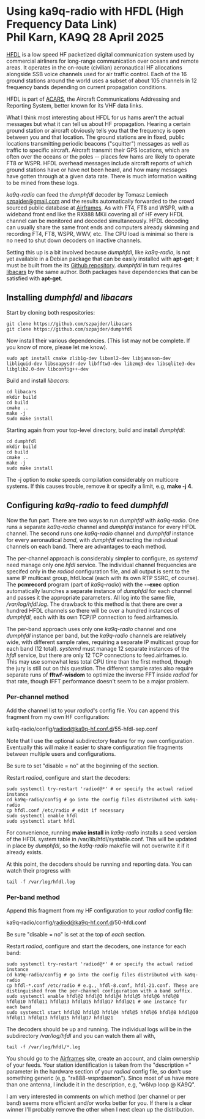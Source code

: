 Using ka9q-radio with HFDL (High Frequency Data Link)  
Phil Karn, KA9Q 28 April 2025
=====================================================

[HFDL](https://en.wikipedia.org/wiki/High_Frequency_Data_Link) is a low speed HF packetized digital communication system used by commercial airliners for long-range communication over oceans and remote areas. It operates in the on-route (civilian) aeronautical HF allocations alongside SSB voice channels used for air traffic control. Each of the 16 ground stations around the world uses a subset of about 105 channels in 12 frequency bands depending on current propagation conditions.

HFDL is part of [ACARS](https://en.wikipedia.org/wiki/ACARS), the Aircraft Communications Addressing and Reporting System, better known for its VHF data links.

What I think most interesting about HFDL for us hams aren't the actual messages but what it can tell us about HF propagation. Hearing a certain ground station or aircraft obviously tells you that the frequency is open between you and that location. The ground stations are in fixed, public locations transmitting periodic beacons ("squitter") messages as well as traffic to specific aircraft. Aircraft transmit their GPS locations, which are often over the oceans or the poles -- places few hams are likely to operate FT8 or WSPR. HFDL overhead messages include aircraft reports of which ground stations have or have not been heard, and how many messages have gotten through at a given data rate. There is much information waiting to be mined from these logs.

*ka9q-radio* can feed the *dumphfdl* decoder by Tomasz Lemiech szpajder@gmail.com and the results automatically forwarded to the crowd sourced public database at [Airframes](https://app.airframes.io/). As with FT4, FT8 and WSPR, with a wideband front end like the RX888 MKii covering all of HF every HFDL channel can be monitored and decoded simultaneously.  HFDL decoding can usually share the same front ends and computers already skimming and recording FT4, FT8, WSPR, WWV, etc. The CPU load is minimal so there is no need to shut down decoders on inactive channels.

Setting this up is a bit involved because *dumphfdl*, like *ka9q-radio*, is not yet available in a Debian package that can be easily installed with **apt-get**; it must be built from the its [Github repository](https://github.com/szpajder/dumphfdl). *dumphfdl* in turn requires [libacars](https://github.com/szpajder/libacars) by the same author. Both packages have dependencies that can be satisfied with **apt-get**.

## Installing *dumphfdl* and *libacars*

Start by cloning both respositories:
```
git clone https://github.com/szpajder/libacars
git clone https://github.com/szpajder/dumphfdl
```

Now install their various dependencies. (This list may not be complete. If you know of more, please let me know).
```
sudo apt install cmake zlib1g-dev libxml2-dev libjansson-dev libliquid-dev libsoapysdr-dev libfftw3-dev libzmq3-dev libsqlite3-dev libglib2.0-dev libconfig++-dev

```

Build and install *libacars*:
```
cd libacars
mkdir build
cd build
cmake ..
make -j
sudo make install
```

Starting again from your top-level directory, build and install *dumphfdl*:
```
cd dumphfdl
mkdir build
cd build
cmake ..
make -j
sudo make install
```
The -j option to *make* speeds compilation considerably on multicore systems. If this causes trouble, remove it or specify a limit, e.g, **make -j 4**.

## Configuring *ka9q-radio* to feed *dumphfdl*
Now the fun part. There are two ways to run *dumphfdl* with *ka9q-radio*. One runs a separate *ka9q-radio* channel and *dumphfdl* instance for every HFDL channel. The second runs one *ka9q-radio* channel and *dumphfdl* instance for every aeronautical *band*, with *dumphfdl* extracting the individual channels on each band. There are advantages to each method.

The per-channel approach is considerably simpler to configure, as *systemd* need manage only one *hfdl* service. The individual channel frequencies are specifed only in the *radiod* configuration file, and all output is sent to the same IP multicast group, hfdl.local (each with its own RTP SSRC, of course). The **pcmrecord** program (part of *ka9q-radio*) with the **--exec** option automatically launches a separate instance of *dumphfdl* for each channel and passes it the appropriate parameters. All log into the same file, */var/log/hfdl.log*. The drawback to this method is that there are over a hundred HFDL channels so there will be over a hundred instances of *dumphfdl*, each with its own TCP/IP connection to feed.airframes.io.

The per-band approach uses only one *ka9q-radio* channel and one *dumphfdl* instance per band, but the *ka9q-radio* channels are relatively wide, with different sample rates, requiring a separate IP multicast group for each band (12 total). *systemd* must manage 12 separate instances of the *hfdl* service, but there are only 12 TCP connections to feed.airframes.io. This may use somewhat less total CPU time than the first method, though the jury is still out on this question. The different sample rates also require separate runs of **fftwf-wisdom** to optimize the inverse FFT inside *radiod* for that rate, though IFFT performance doesn't seem to be a major problem.

### Per-channel method

Add the channel list to your *radiod*'s config file. You can append this fragment from my own HF configuration:

ka9q-radio/config/radiod@ka9q-hf.conf.d/55-hfdl-sep.conf

Note that I use the optional subdirectory feature for my own configuration. Eventually this will make it easier to share configuration file fragments between multiple users and configurations.

Be sure to set "disable = no" at the beginning of the section.

Restart *radiod*, configure and start the decoders:

```
sudo systemctl try-restart 'radiod@*' # or specify the actual radiod instance
cd ka9q-radio/config # go into the config files distributed with ka9q-radio
cp hfdl.conf /etc/radio # edit if necessary
sudo systemctl enable hfdl
sudo systemctl start hfdl
```

For convenience, running **make install** in *ka9q-radio* installs a seed version of the HFDL system table in /var/lib/hfdl/systable.conf. This will be updated in place by *dumphfdl*, so the *ka9q-radio* makefile will not overwrite it if it already exists.

At this point, the decoders should be running and reporting data. You can watch their progress with
```
tail -f /var/log/hfdl.log
```

### Per-band method

Append this fragment from my HF configuration to your *radiod* config file:

ka9q-radio/config/radiod@ka9q-hf.conf.d/50-hfdl.conf

Be sure "disable = no" is set at the top of *each* section.

Restart *radiod*, configure and start the decoders, one instance for each band:

```
sudo systemctl try-restart 'radiod@*' # or specify the actual radiod instance
cd ka9q-radio/config # go into the config files distributed with ka9q-radio
cp hfdl-*.conf /etc/radio # e.g., hfdl-8.conf, hfdl-21.conf. These are distinguished from the per-channel configuration with a band suffix.
sudo systemctl enable hfdl@2 hfdl@3 hfdl@4 hfdl@5 hfdl@6 hfdl@8 hfdl@10 hfdl@11 hfdl@13 hfdl@15 hfdl@17 hfdl@21 # one instance for each band
sudo systemctl start hfdl@2 hfdl@3 hfdl@4 hfdl@5 hfdl@6 hfdl@8 hfdl@10 hfdl@11 hfdl@13 hfdl@15 hfdl@17 hfdl@21 
```
The decoders should be up and running. The individual logs will be in the subdirectory */var/log/hfdl* and you can watch them all with,

```
tail -f /var/log/hfdl/*.log
```

You should go to the [Airframes](https://app.airframes.io/) site, create an account, and claim ownership of your feeds. Your station identification is taken from the "description =" parameter in the hardware section of your *radiod* config file, so don't use something generic (e,g. "rx888-wsprdaemon"). Since most of us have more than one antenna, I include it in the description, e.g, "w6lvp loop @ KA9Q".

I am very interested in comments on which method (per channel or per band) seems more efficient and/or works better for you. If there is a clear winner I'll probably remove the other when I next clean up the distribution.


